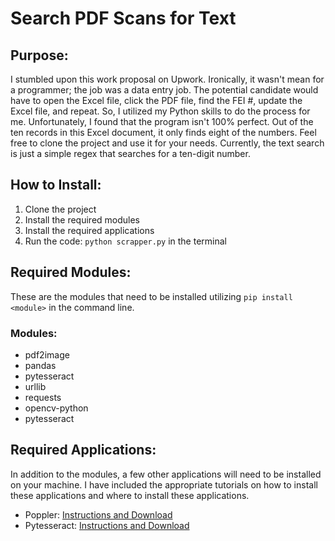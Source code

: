 <h1>Search PDF Scans for Text</h1>

<h2>Purpose:</h2>
<p>
	I stumbled upon this work proposal on Upwork. Ironically, it wasn't mean for a programmer; the job was a data entry job. The potential candidate would have to open the Excel file, click the PDF file, find the FEI #, update the Excel file, and repeat. So, I utilized my Python skills to do the process for me. Unfortunately, I found that the program isn't 100% perfect. Out of the ten records in this Excel document, it only finds eight of the numbers. Feel free to clone the project and use it for your needs. Currently, the text search is just a simple regex that searches for a ten-digit number.
</p>

<h2>How to Install:</h2>
<ol>
	<li>Clone the project</li>
	<li>Install the required modules</li>
	<li>Install the required applications</li>
	<li>
		Run the code: <code>python scrapper.py</code> in the terminal
	</li>
</ol>

<h2>Required Modules:</h2>
<p>
	These are the modules that need to be installed utilizing <code>pip install &lt;module&gt;</code> in the command line.
</p>
<h3>Modules:</h3>
<ul>
	<li>pdf2image</li>
	<li>pandas</li>
	<li>pytesseract</li>
	<li>urllib</li>
	<li>requests</li>
	<li>opencv-python</li>
	<li>pytesseract</li>
</ul>

<h2>Required Applications:</h2>
<p>
	In addition to the modules, a few other applications will need to be installed on your machine. I have included the appropriate tutorials on how to install these applications and where to install these applications.
</p>
<ul>
	<li>Poppler: <a href="https://pypi.org/project/python-poppler/#description">Instructions and Download</a></li>
	<li>Pytesseract: <a href="https://pypi.org/project/pytesseract/">Instructions and Download</a></li>
</ul>